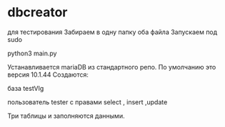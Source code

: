 # dbcreator
для тестирования 
Забираем в одну папку оба файла
Запускаем под sudo

python3 main.py

Устанавливается mariaDB из стандартного репо.
По умолчанию это версия 10.1.44
Создаются:

база testVlg

пользователь tester c правами select , insert ,update

Три таблицы и заполняются данными.



